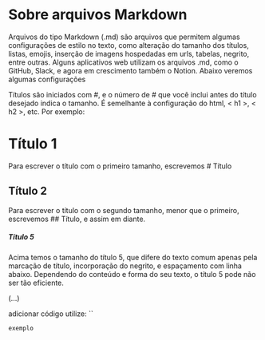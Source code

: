 # Sobre arquivos Markdown

Arquivos do tipo Markdown (.md) são arquivos que permitem algumas configurações de estilo no texto, como alteração do tamanho dos títulos, listas, emojis, inserção de imagens hospedadas em urls, tabelas, negrito, entre outras.
Alguns aplicativos web utilizam os arquivos .md, como o GitHub, Slack, e agora em crescimento também o Notion.
Abaixo veremos algumas configurações

Títulos são iniciados com #, e o número de # que você inclui antes do título desejado indica o tamanho. É semelhante à configuração do html, < h1 >, < h2 >, etc.
Por exemplo:
  
  # Título 1
  Para escrever o título com o primeiro tamanho, escrevemos # Título
  
  ## Título 2
  Para escrever o título com o segundo tamanho, menor que o primeiro, escrevemos ## Título, e assim em diante.
  
 ##### Título 5
 Acima temos o tamanho do título 5, que difere do texto comum apenas pela marcação de título, incorporação do negrito, e espaçamento com linha abaixo. 
Dependendo do conteúdo e forma do seu texto, o título 5 pode não ser tão eficiente.

  (...) 

adicionar código utilize: ``

`exemplo`
